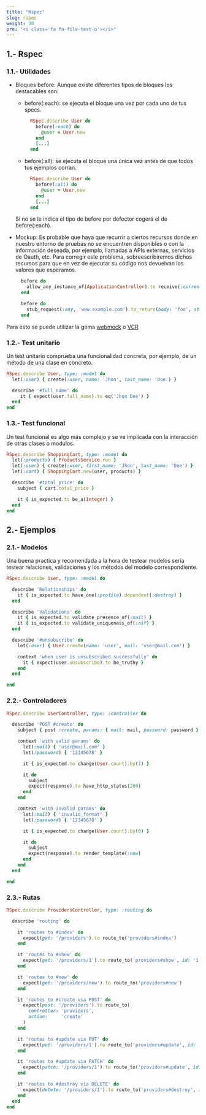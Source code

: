 ```yaml
---
title: "Rspec"
slug: rspec
weight: 30
pre: "<i class='fa fa-file-text-o'></i>"
---
```


## 1.- Rspec

### 1.1.- Utilidades

* Bloques before: Aunque existe diferentes tipos de bloques los destacables son:
  - before(:each): se ejecuta el bloque una vez por cada uno de tus specs.
    ```ruby
      RSpec.describe User do
        before(:each) do
          @user = User.new
        end
        [...]
      end
    ```

  - before(:all): se ejecuta el bloque una única vez antes de que todos tus ejemplos corran.
    ```ruby
      RSpec.describe User do
        before(:all) do
          @user = User.new
        end
        [...]
      end
    ```

  Si no se le indica el tipo de before  por defector cogerá el de before(:each).

* Mockup: Es probable que haya que recurrir a ciertos recursos donde en nuestro entorno de pruebas no se encuentren disponibles o con la información deseada, por ejemplo, llamadas a APIs externas, servicios de Oauth, etc. Para corregir este problema, sobreescribiremos dichos recursos para que en vez de ejecutar su código nos devuelvan los valores que esperamos.
  ```ruby
    before do
      allow_any_instance_of(ApplicationController).to receive(:current_user).and_return(build(:current_user))
    end
  ```

  ```ruby
    before do
      stub_request(:any, 'www.example.com').to_return(body: 'foo', status: 200)
    end
  ```

Para esto se puede utilizar la gema [webmock](https://github.com/bblimke/webmock) o [VCR](https://github.com/vcr/vcr)

### 1.2.- Test unitario

Un test unitario comprueba una funcionalidad concreta, por ejemplo, de un método de una clase en concreto.

```ruby
RSpec.describe User, type: :model do
  let(:user) { create(:user, name: 'Jhon', last_name: 'Doe') }

  describe '#full_name' do
     it { expect(user.full_name).to eq('Jhon Doe') }
  end
end
```

### 1.3.- Test funcional

Un test funcional es algo más complejo y se ve implicada con la interacción de otras clases o modulos.

```ruby
RSpec.describe ShoppingCart, type: :model do
  let(:products) { ProductsService.run }
  let(:user) { create(:user, first_name: 'Jhon', last_name: 'Doe') }
  let(:cart) { ShoppingCart.new(user, products) }

  describe '#total_price' do
    subject { cart.total_price }

    it { is_expected.to be_a(Integer) }
  end
end
```

## 2.- Ejemplos

### 2.1.- Modelos

Una buena practica y recomendada a la hora de testear modelos sería testear relaciones, validaciones y los métodos del modelo correspondiente.

```ruby
RSpec.describe User, type: :model do

  describe 'Relationships' do
    it { is_expected.to have_one(:profile).dependent(:destroy) }
  end

  describe 'Validations' do
    it { is_expected.to validate_presence_of(:mail) }
    it { is_expected.to validate_uniqueness_of(:nif) }
  end

  describe '#unsubscribe' do
    let(:user) { User.create(name: 'user', mail: 'user@mail.com') }

    context 'when user is unsubscribed successfully' do
      it { expect(user.unsubscribe).to be_truthy }
    end
  end

end
```

### 2.2.- Controladores

```ruby
RSpec.describe UserController, type: :controller do

  describe 'POST #create' do
    subject { post :create, params: { mail: mail, password: password } }

    context 'with valid params' do
      let(:mail) { 'user@mail.com' }
      let(:password) { '12345678' }

      it { is_expected.to change(User.count).by(1) }

      it do
        subject
        expect(response).to have_http_status(200)
      end
    end

    context 'with invalid params' do
      let(:mail) { 'invalid_format' }
      let(:password) { '12345678' }

      it { is_expected.to change(User.count).by(0) }

      it do
        subject
        expect(response).to render_template(:new)
      end
    end
  end

end
```

### 2.3.- Rutas

```ruby
RSpec.describe ProvidersController, type: :routing do

  describe 'routing' do

    it 'routes to #index' do
      expect(get: '/providers').to route_to('providers#index')
    end

    it 'routes to #show' do
      expect(get: '/providers/1').to route_to('providers#show', id: '1')
    end

    it 'routes to #new' do
      expect(get: '/providers/new').to route_to('providers#new')
    end

    it 'routes to #create via POST' do
      expect(post: '/providers').to route_to(
        controller: 'providers',
        action:     'create'
      )
    end

    it 'routes to #update via PUT' do
      expect(put: '/providers/1').to route_to('providers#update', id: '1')
    end

    it 'routes to #update via PATCH' do
      expect(patch: '/providers/1').to route_to('providers#update', id: '1')
    end

    it 'routes to #destroy via DELETE' do
      expect(delete: '/providers/1').to route_to('providers#destroy', id: '1')
    end
  end
end
```
